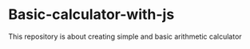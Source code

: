 # Basic-calculator-with-js
This repository is about creating simple and basic arithmetic calculator 
